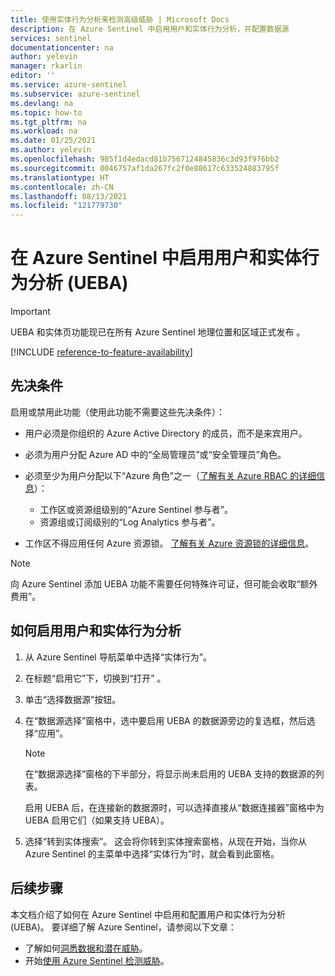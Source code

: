 ```yaml
---
title: 使用实体行为分析来检测高级威胁 | Microsoft Docs
description: 在 Azure Sentinel 中启用用户和实体行为分析，并配置数据源
services: sentinel
documentationcenter: na
author: yelevin
manager: rkarlin
editor: ''
ms.service: azure-sentinel
ms.subservice: azure-sentinel
ms.devlang: na
ms.topic: how-to
ms.tgt_pltfrm: na
ms.workload: na
ms.date: 01/25/2021
ms.author: yelevin
ms.openlocfilehash: 985f1d4edacd81b7567124845836c3d93f976bb2
ms.sourcegitcommit: 0046757af1da267fc2f0e88617c633524883795f
ms.translationtype: HT
ms.contentlocale: zh-CN
ms.lasthandoff: 08/13/2021
ms.locfileid: "121779730"
---
```

# <a name="enable-user-and-entity-behavior-analytics-ueba-in-azure-sentinel"></a>在 Azure Sentinel 中启用用户和实体行为分析 (UEBA) 

> [!IMPORTANT]
>
> UEBA 和实体页功能现已在所有 Azure Sentinel 地理位置和区域正式发布 。 

[!INCLUDE [reference-to-feature-availability](includes/reference-to-feature-availability.md)]

## <a name="prerequisites"></a>先决条件

启用或禁用此功能（使用此功能不需要这些先决条件）：

- 用户必须是你组织的 Azure Active Directory 的成员，而不是来宾用户。

- 必须为用户分配 Azure AD 中的“全局管理员”或“安全管理员”角色。

- 必须至少为用户分配以下“Azure 角色”之一（[了解有关 Azure RBAC 的详细信息](roles.md)）：
    - 工作区或资源组级别的“Azure Sentinel 参与者”。
    - 资源组或订阅级别的“Log Analytics 参与者”。

- 工作区不得应用任何 Azure 资源锁。 [了解有关 Azure 资源锁的详细信息](../azure-resource-manager/management/lock-resources.md)。

> [!NOTE]
> 向 Azure Sentinel 添加 UEBA 功能不需要任何特殊许可证，但可能会收取“额外费用”。

## <a name="how-to-enable-user-and-entity-behavior-analytics"></a>如何启用用户和实体行为分析

1. 从 Azure Sentinel 导航菜单中选择“实体行为”。

1. 在标题“启用它”下，切换到“打开” 。

1. 单击“选择数据源”按钮。

1. 在“数据源选择”窗格中，选中要启用 UEBA 的数据源旁边的复选框，然后选择“应用”。

    > [!NOTE]
    >
    > 在“数据源选择”窗格的下半部分，将显示尚未启用的 UEBA 支持的数据源的列表。 
    >
    > 启用 UEBA 后，在连接新的数据源时，可以选择直接从“数据连接器”窗格中为 UEBA 启用它们（如果支持 UEBA）。

1. 选择“转到实体搜索”。 这会将你转到实体搜索窗格，从现在开始，当你从 Azure Sentinel 的主菜单中选择“实体行为”时，就会看到此窗格。

## <a name="next-steps"></a>后续步骤
本文档介绍了如何在 Azure Sentinel 中启用和配置用户和实体行为分析 (UEBA)。 要详细了解 Azure Sentinel，请参阅以下文章：
- 了解如何[洞悉数据和潜在威胁](get-visibility.md)。
- 开始[使用 Azure Sentinel 检测威胁](detect-threats-built-in.md)。

